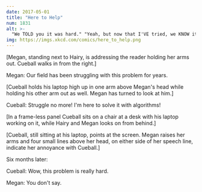 ```yaml
---
date: 2017-05-01
title: "Here to Help"
num: 1831
alt: >-
  "We TOLD you it was hard." "Yeah, but now that I'VE tried, we KNOW it's hard."
img: https://imgs.xkcd.com/comics/here_to_help.png
---
```

[Megan, standing next to Hairy, is addressing the reader holding her arms out. Cueball walks in from the right.]

Megan: Our field has been struggling with this problem for years.

[Cueball holds his laptop high up in one arm above Megan's head while holding his other arm out as well. Megan has turned to look at him.]

Cueball: Struggle no more! I'm here to solve it with algorithms!

[In a frame-less panel Cueball sits on a chair at a desk with his laptop working on it, while Hairy and Megan looks on from behind.]

[Cueball, still sitting at his laptop, points at the screen. Megan raises her arms and four small lines above her head, on either side of her speech line, indicate her annoyance with Cueball.]

Six months later:

Cueball: Wow, this problem is really hard.

Megan: You don't say.